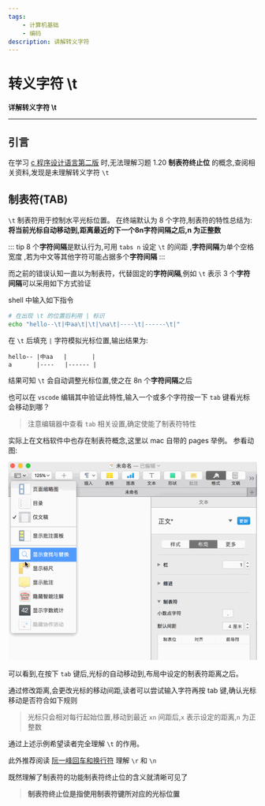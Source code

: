 ```yaml
---
tags:
    - 计算机基础 
    - 编码
description: 讲解转义字符 
---
```


# 转义字符 \t

**详解转义字符 \t**

---

## 引言
在学习 [c 程序设计语言第二版](https://book.douban.com/subject/1139336/)
时,无法理解习题 1.20 **制表符终止位** 的概念,查阅相关资料,发现是未理解转义字符 `\t`

## 制表符(TAB)
`\t` 制表符用于控制水平光标位置。
在终端默认为 8 个字符,制表符的特性总结为:**将当前光标自动移动到,距离最近的下一个8n字符间隔之后,n 为正整数**

::: tip
8 个**字符间隔**是默认行为,可用 `tabs n` 设定 `\t` 的间距
,**字符间隔**为单个空格宽度 ,若为中文等其他字符可能占据多个**字符间隔**
:::

而之前的错误认知一直以为制表符，代替固定的**字符间隔**,例如 `\t` 表示 3 个**字符间隔**可以采用如下方式验证

shell 中输入如下指令

```bash
# 在出现 \t 的位置后利用 | 标识
echo "hello--\t|中aa\t|\t|\na\t|----\t|------\t|"
```

在 `\t` 后填充 `|` 字符模拟光标位置,输出结果为:

```
hello-- |中aa   |       |
a       |----   |------ |
```

结果可知 `\t` 会自动调整光标位置,使之在 8n 个**字符间隔**之后

也可以在 `vscode` 编辑其中验证此特性,输入一个或多个字符按一下 `tab` 键看光标会移动到哪？
> 注意编辑器中查看 `tab` 相关设置,确定使能了制表符特性

实际上在文档软件中也存在制表符概念,这里以 mac 自带的 pages 举例。
参看动图:

![](./img/2019-05-11-tab.png)

可以看到,在按下 `tab` 键后,光标的自动移动到,布局中设定的制表符距离之后。

通过修改距离,会更改光标的移动间距,读者可以尝试输入字符再按 tab 键,确认光标移动是否符合如下规则

> 光标只会相对每行起始位置,移动到最近 `xn` 间距后,`x` 表示设定的距离,`n` 为正整数

通过上述示例希望读者完全理解 `\t` 的作用。

此外推荐阅读 [阮一峰回车和换行符](https://www.ruanyifeng.com/blog/2006/04/post_213.html) 理解 `\r` 和 `\n`

既然理解了制表符的功能制表符终止位的含义就清晰可见了

> **制表符终止位是指使用制表符键所对应的光标位置** 